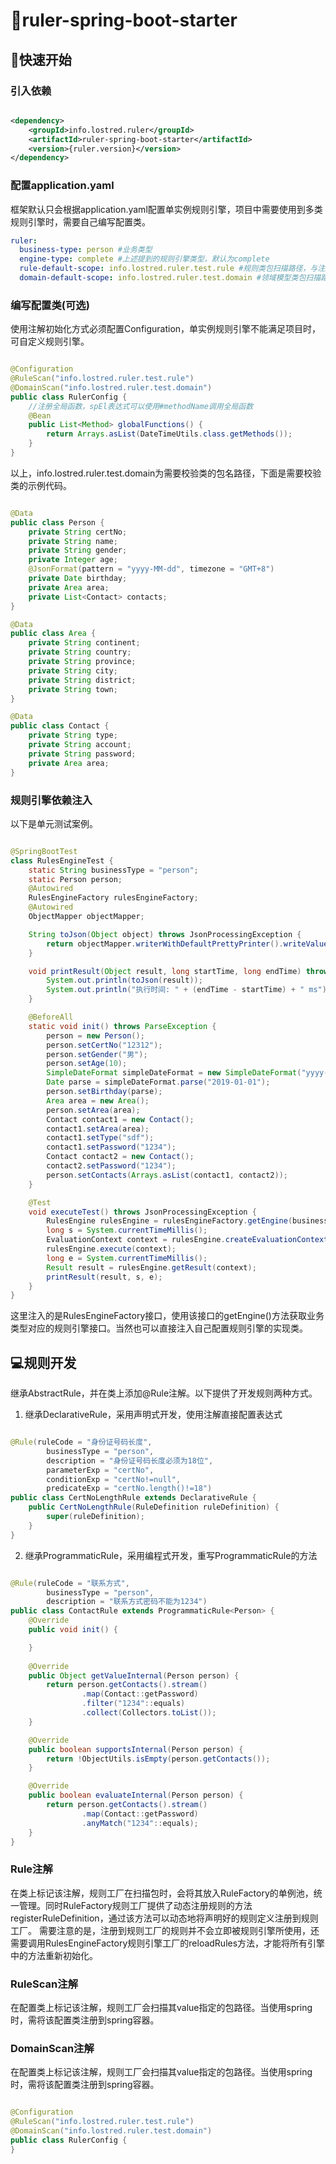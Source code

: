 # 📐ruler-spring-boot-starter

## 🚀快速开始

### 引入依赖

```xml

<dependency>
    <groupId>info.lostred.ruler</groupId>
    <artifactId>ruler-spring-boot-starter</artifactId>
    <version>{ruler.version}</version>
</dependency>
```

### 配置application.yaml

框架默认只会根据application.yaml配置单实例规则引擎，项目中需要使用到多类规则引擎时，需要自己编写配置类。

```yaml
ruler:
  business-type: person #业务类型
  engine-type: complete #上述提到的规则引擎类型，默认为complete
  rule-default-scope: info.lostred.ruler.test.rule #规则类包扫描路径，与注解@RuleScan定义的路径会取并集并一起扫描
  domain-default-scope: info.lostred.ruler.test.domain #领域模型类包扫描路径，与注解@DomainScan定义的路径会取并集并一起扫描
```

### 编写配置类(可选)

使用注解初始化方式必须配置Configuration，单实例规则引擎不能满足项目时，可自定义规则引擎。

```java

@Configuration
@RuleScan("info.lostred.ruler.test.rule")
@DomainScan("info.lostred.ruler.test.domain")
public class RulerConfig {
    //注册全局函数，spEl表达式可以使用#methodName调用全局函数
    @Bean
    public List<Method> globalFunctions() {
        return Arrays.asList(DateTimeUtils.class.getMethods());
    }
}
```

以上，info.lostred.ruler.test.domain为需要校验类的包名路径，下面是需要校验类的示例代码。

```java

@Data
public class Person {
    private String certNo;
    private String name;
    private String gender;
    private Integer age;
    @JsonFormat(pattern = "yyyy-MM-dd", timezone = "GMT+8")
    private Date birthday;
    private Area area;
    private List<Contact> contacts;
}

@Data
public class Area {
    private String continent;
    private String country;
    private String province;
    private String city;
    private String district;
    private String town;
}

@Data
public class Contact {
    private String type;
    private String account;
    private String password;
    private Area area;
}
```

### 规则引擎依赖注入

以下是单元测试案例。

```java

@SpringBootTest
class RulesEngineTest {
    static String businessType = "person";
    static Person person;
    @Autowired
    RulesEngineFactory rulesEngineFactory;
    @Autowired
    ObjectMapper objectMapper;

    String toJson(Object object) throws JsonProcessingException {
        return objectMapper.writerWithDefaultPrettyPrinter().writeValueAsString(object);
    }

    void printResult(Object result, long startTime, long endTime) throws JsonProcessingException {
        System.out.println(toJson(result));
        System.out.println("执行时间: " + (endTime - startTime) + " ms");
    }

    @BeforeAll
    static void init() throws ParseException {
        person = new Person();
        person.setCertNo("12312");
        person.setGender("男");
        person.setAge(10);
        SimpleDateFormat simpleDateFormat = new SimpleDateFormat("yyyy-MM-dd");
        Date parse = simpleDateFormat.parse("2019-01-01");
        person.setBirthday(parse);
        Area area = new Area();
        person.setArea(area);
        Contact contact1 = new Contact();
        contact1.setArea(area);
        contact1.setType("sdf");
        contact1.setPassword("1234");
        Contact contact2 = new Contact();
        contact2.setPassword("1234");
        person.setContacts(Arrays.asList(contact1, contact2));
    }

    @Test
    void executeTest() throws JsonProcessingException {
        RulesEngine rulesEngine = rulesEngineFactory.getEngine(businessType);
        long s = System.currentTimeMillis();
        EvaluationContext context = rulesEngine.createEvaluationContext(person);
        rulesEngine.execute(context);
        long e = System.currentTimeMillis();
        Result result = rulesEngine.getResult(context);
        printResult(result, s, e);
    }
}
```

这里注入的是RulesEngineFactory接口，使用该接口的getEngine()方法获取业务类型对应的规则引擎接口。当然也可以直接注入自己配置规则引擎的实现类。

## 💻规则开发

继承AbstractRule，并在类上添加@Rule注解。以下提供了开发规则两种方式。

1. 继承DeclarativeRule，采用声明式开发，使用注解直接配置表达式

```java

@Rule(ruleCode = "身份证号码长度",
        businessType = "person",
        description = "身份证号码长度必须为18位",
        parameterExp = "certNo",
        conditionExp = "certNo!=null",
        predicateExp = "certNo.length()!=18")
public class CertNoLengthRule extends DeclarativeRule {
    public CertNoLengthRule(RuleDefinition ruleDefinition) {
        super(ruleDefinition);
    }
}
```

2. 继承ProgrammaticRule，采用编程式开发，重写ProgrammaticRule的方法

```java

@Rule(ruleCode = "联系方式",
        businessType = "person",
        description = "联系方式密码不能为1234")
public class ContactRule extends ProgrammaticRule<Person> {
    @Override
    public void init() {

    }
    
    @Override
    public Object getValueInternal(Person person) {
        return person.getContacts().stream()
                .map(Contact::getPassword)
                .filter("1234"::equals)
                .collect(Collectors.toList());
    }

    @Override
    public boolean supportsInternal(Person person) {
        return !ObjectUtils.isEmpty(person.getContacts());
    }

    @Override
    public boolean evaluateInternal(Person person) {
        return person.getContacts().stream()
                .map(Contact::getPassword)
                .anyMatch("1234"::equals);
    }
}
```

### Rule注解

在类上标记该注解，规则工厂在扫描包时，会将其放入RuleFactory的单例池，统一管理。同时RuleFactory规则工厂提供了动态注册规则的方法registerRuleDefinition，通过该方法可以动态地将声明好的规则定义注册到规则工厂。
需要注意的是，注册到规则工厂的规则并不会立即被规则引擎所使用，还需要调用RulesEngineFactory规则引擎工厂的reloadRules方法，才能将所有引擎中的方法重新初始化。

### RuleScan注解

在配置类上标记该注解，规则工厂会扫描其value指定的包路径。当使用spring时，需将该配置类注册到spring容器。

### DomainScan注解

在配置类上标记该注解，规则工厂会扫描其value指定的包路径。当使用spring时，需将该配置类注册到spring容器。

```java

@Configuration
@RuleScan("info.lostred.ruler.test.rule")
@DomainScan("info.lostred.ruler.test.domain")
public class RulerConfig {
}
```
